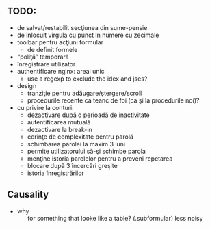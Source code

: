 TODO:
-----

* de salvat/restabilit secţiunea din sume-pensie
* de înlocuit virgula cu punct în numere cu zecimale
* toolbar pentru acţiuni formular
  * de definit formele
* “poliţă” temporară
* înregistrare utilizator
* authentificare nginx: areal unic
  * use a regexp to exclude the idex and jses?
* design
  * tranziţie pentru adăugare/ştergere/scroll
  * procedurile recente ca teanc de foi (ca şi la procedurile noi)?
* cu privire la conturi:
  * dezactivare după o perioadă de inactivitate
  * autentificarea mutuală
  * dezactivare la break-in
  * cerinţe de complexitate pentru parolă
  * schimbarea parolei la maxim 3 luni
  * permite utilizatorului să-şi schimbe parola
  * menţine istoria parolelor pentru a preveni repetarea
  * blocare după 3 încercări greşite
  * istoria înregistrărilor

Causality
---------

* why <ol> for something that looke like a table? (.subformular)
  less noisy
